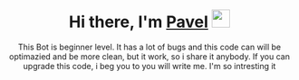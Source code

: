 <h1 align="center">Hi there, I'm <a href="https://t.me/rufox4" target="_blank">Pavel</a> 
<img src="https://github.com/blackcater/blackcater/raw/main/images/Hi.gif" height="32"/></h1>
<div align="center">This Bot is beginner level. It has a lot of bugs and this code can will be optimazied and be more clean, but it work, so i share it anybody.
If you can upgrade this code, i beg you to you will write me. I'm so intresting it</div>
